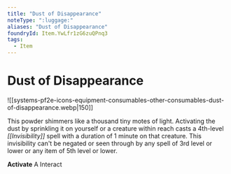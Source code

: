 ```yaml
---
title: "Dust of Disappearance"
noteType: ":luggage:"
aliases: "Dust of Disappearance"
foundryId: Item.YwLfr1zG6zuQPnq3
tags:
  - Item
---
```


# Dust of Disappearance
![[systems-pf2e-icons-equipment-consumables-other-consumables-dust-of-disappearance.webp|150]]

This powder shimmers like a thousand tiny motes of light. Activating the dust by sprinkling it on yourself or a creature within reach casts a 4th-level _[[Invisibility]]_ spell with a duration of 1 minute on that creature. This invisibility can't be negated or seen through by any spell of 3rd level or lower or any item of 5th level or lower.

**Activate** A Interact
